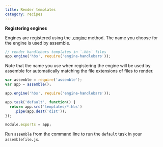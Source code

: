 ```yaml
---
title: Render templates
category: recipes
---
```

**Registering engines**

Engines are registered using the [.engine](/api/engines#engine) method. The name you choose for the engine is used by assemble.

```js
// render handlebars templates in `.hbs` files
app.engine('hbs', require('engine-handlebars'));
```

Note that the name you use when registering the engine will be used by assemble for automatically matching the file extensions of files to render.

```js
var assemble = require('assemble');
var app = assemble();

app.engine('hbs', require('engine-handlebars'));

app.task('default', function() {
  return app.src('templates/*.hbs')
    .pipe(app.dest('dist'));
});

module.exports = app;
```

Run `assemble` from the command line to run the `default` task in your `assemblefile.js`.
